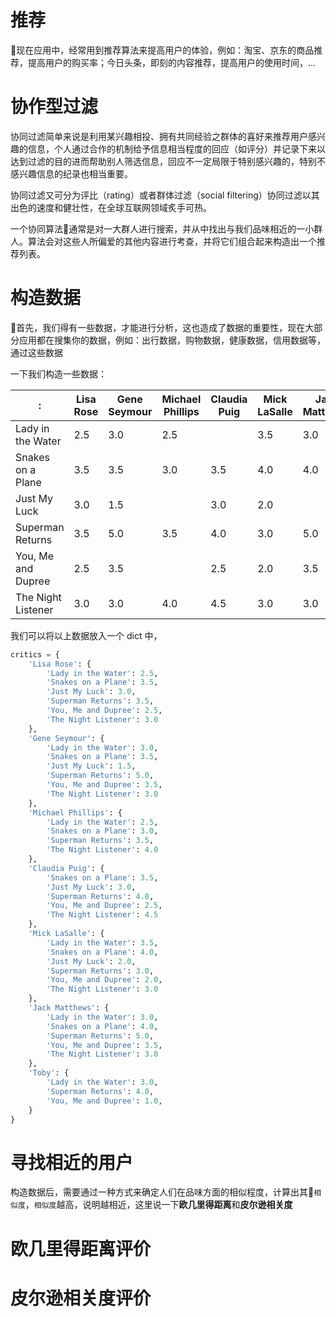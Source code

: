<h1>推荐</h1>

现在应用中，经常用到推荐算法来提高用户的体验，例如：淘宝、京东的商品推荐，提高用户的购买率；今日头条，即刻的内容推荐，提高用户的使用时间，...

# 协作型过滤

协同过滤简单来说是利用某兴趣相投、拥有共同经验之群体的喜好来推荐用户感兴趣的信息，个人通过合作的机制给予信息相当程度的回应（如评分）并记录下来以达到过滤的目的进而帮助别人筛选信息，回应不一定局限于特别感兴趣的，特别不感兴趣信息的纪录也相当重要。

协同过滤又可分为评比（rating）或者群体过滤（social filtering）协同过滤以其出色的速度和健壮性，在全球互联网领域炙手可热。


一个协同算法通常是对一大群人进行搜索，并从中找出与我们品味相近的一小群人。算法会对这些人所偏爱的其他内容进行考查，并将它们组合起来构造出一个推荐列表。


# 构造数据

首先，我们得有一些数据，才能进行分析，这也造成了数据的重要性，现在大部分应用都在搜集你的数据，例如：出行数据，购物数据，健康数据，信用数据等，通过这些数据

一下我们构造一些数据：


:|  Lisa Rose | Gene Seymour | Michael Phillips | Claudia Puig | Mick LaSalle | Jack Matthews | Toby
---------|----------|---------|---------|---------|---------|---------|---------
 Lady in the Water | 2.5 | 3.0 | 2.5 | | 3.5 | 3.0 | 3.0
 Snakes on a Plane | 3.5 | 3.5 | 3.0 |3.5| 4.0 | 4.0 | 
 Just My Luck | 3.0 | 1.5 | | 3.0 | 2.0 | | |
 Superman Returns | 3.5 | 5.0 |3.5 | 4.0 | 3.0 | 5.0 | 4.0
 You, Me and Dupree | 2.5 | 3.5 |  | 2.5 | 2.0 | 3.5 | 1.0
 The Night Listener | 3.0 | 3.0 | 4.0 | 4.5 | 3.0 | 3.0 |1.0

我们可以将以上数据放入一个 dict 中，

```python
critics = {
    'Lisa Rose': {
        'Lady in the Water': 2.5,
        'Snakes on a Plane': 3.5,
        'Just My Luck': 3.0,
        'Superman Returns': 3.5,
        'You, Me and Dupree': 2.5,
        'The Night Listener': 3.0
    },
    'Gene Seymour': {
        'Lady in the Water': 3.0,
        'Snakes on a Plane': 3.5,
        'Just My Luck': 1.5,
        'Superman Returns': 5.0,
        'You, Me and Dupree': 3.5,
        'The Night Listener': 3.0
    },
    'Michael Phillips': {
        'Lady in the Water': 2.5,
        'Snakes on a Plane': 3.0,
        'Superman Returns': 3.5,
        'The Night Listener': 4.0
    },
    'Claudia Puig': {
        'Snakes on a Plane': 3.5,
        'Just My Luck': 3.0,
        'Superman Returns': 4.0,
        'You, Me and Dupree': 2.5,
        'The Night Listener': 4.5
    },
    'Mick LaSalle': {
        'Lady in the Water': 3.5,
        'Snakes on a Plane': 4.0,
        'Just My Luck': 2.0,
        'Superman Returns': 3.0,
        'You, Me and Dupree': 2.0,
        'The Night Listener': 3.0
    },
    'Jack Matthews': {
        'Lady in the Water': 3.0,
        'Snakes on a Plane': 4.0,
        'Superman Returns': 5.0,
        'You, Me and Dupree': 3.5,
        'The Night Listener': 3.0
    },
    'Toby': {
        'Lady in the Water': 3.0,
        'Superman Returns': 4.0,
        'You, Me and Dupree': 1.0,
    }
}
```
# 寻找相近的用户

构造数据后，需要通过一种方式来确定人们在品味方面的相似程度，计算出其`相似度`，`相似度`越高，说明越相近，这里说一下**欧几里得距离**和**皮尔逊相关度**

# 欧几里得距离评价

# 皮尔逊相关度评价

